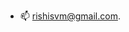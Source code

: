 
- 📫 rishisvm@gmail.com.

<!---
rishir9097/rishir9097 is a ✨ special ✨ repository because its `README.md` (this file) appears on your GitHub profile.
You can click the Preview link to take a look at your changes.
--->
